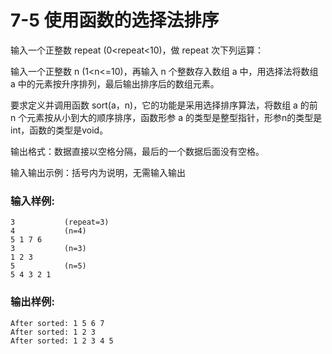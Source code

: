 # 7-5 使用函数的选择法排序
输入一个正整数 repeat (0<repeat<10)，做 repeat 次下列运算：

输入一个正整数 n (1<n<=10)，再输入 n 个整数存入数组 a 中，用选择法将数组 a 中的元素按升序排列，最后输出排序后的数组元素。

要求定义并调用函数 sort(a，n)，它的功能是采用选择排序算法，将数组 a 的前 n 个元素按从小到大的顺序排序，函数形参 a
的类型是整型指针，形参n的类型是int，函数的类型是void。

输出格式：数据直接以空格分隔，最后的一个数据后面没有空格。

输入输出示例：括号内为说明，无需输入输出

### 输入样例:

    
    
    3           (repeat=3) 
    4           (n=4) 
    5 1 7 6
    3           (n=3) 
    1 2 3
    5           (n=5) 
    5 4 3 2 1 
    

### 输出样例:

    
    
    After sorted: 1 5 6 7 
    After sorted: 1 2 3 
    After sorted: 1 2 3 4 5 
    

